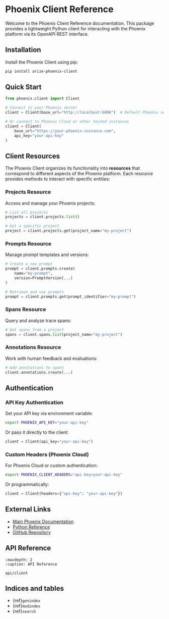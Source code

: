 # Phoenix Client Reference

Welcome to the Phoenix Client Reference documentation. This package provides a lightweight Python client for interacting with the Phoenix platform via its OpenAPI REST interface.

## Installation

Install the Phoenix Client using pip:

```bash
pip install arize-phoenix-client
```

## Quick Start

```python
from phoenix.client import Client

# Connect to your Phoenix server
client = Client(base_url="http://localhost:6006")  # Default Phoenix server URL

# Or connect to Phoenix Cloud or other hosted instances
client = Client(
    base_url="https://your-phoenix-instance.com",
    api_key="your-api-key"
)
```

## Client Resources

The Phoenix Client organizes its functionality into **resources** that correspond to different aspects of the Phoenix platform. Each resource provides methods to interact with specific entities:

### Projects Resource
Access and manage your Phoenix projects:
```python
# List all projects
projects = client.projects.list()

# Get a specific project
project = client.projects.get(project_name="my-project")
```

### Prompts Resource
Manage prompt templates and versions:
```python
# Create a new prompt
prompt = client.prompts.create(
    name="my-prompt",
    version=PromptVersion(...)
)

# Retrieve and use prompts
prompt = client.prompts.get(prompt_identifier="my-prompt")
```

### Spans Resource
Query and analyze trace spans:
```python
# Get spans from a project
spans = client.spans.list(project_name="my-project")
```

### Annotations Resource
Work with human feedback and evaluations:
```python
# Add annotations to spans
client.annotations.create(...)
```

## Authentication

### API Key Authentication
Set your API key via environment variable:
```bash
export PHOENIX_API_KEY="your-api-key"
```

Or pass it directly to the client:
```python
client = Client(api_key="your-api-key")
```

### Custom Headers (Phoenix Cloud)
For Phoenix Cloud or custom authentication:
```bash
export PHOENIX_CLIENT_HEADERS="api-key=your-api-key"
```

Or programmatically:
```python
client = Client(headers={"api-key": "your-api-key"})
```

## External Links

- [Main Phoenix Documentation](https://arize.com/docs/phoenix)
- [Python Reference](https://arize-phoenix.readthedocs.io/)
- [GitHub Repository](https://github.com/Arize-ai/phoenix)

## API Reference

```{toctree}
:maxdepth: 2
:caption: API Reference

api/client
```

## Indices and tables

- {ref}`genindex`
- {ref}`modindex`
- {ref}`search` 